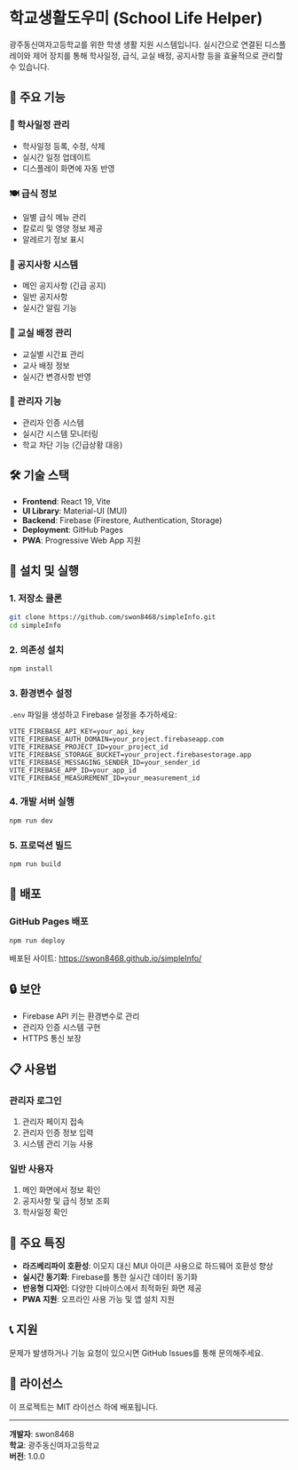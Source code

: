 # 학교생활도우미 (School Life Helper)

광주동신여자고등학교를 위한 학생 생활 지원 시스템입니다. 실시간으로 연결된 디스플레이와 제어 장치를 통해 학사일정, 급식, 교실 배정, 공지사항 등을 효율적으로 관리할 수 있습니다.

## 🌟 주요 기능

### 📅 학사일정 관리
- 학사일정 등록, 수정, 삭제
- 실시간 일정 업데이트
- 디스플레이 화면에 자동 반영

### 🍽️ 급식 정보
- 일별 급식 메뉴 관리
- 칼로리 및 영양 정보 제공
- 알레르기 정보 표시

### 📢 공지사항 시스템
- 메인 공지사항 (긴급 공지)
- 일반 공지사항
- 실시간 알림 기능

### 🏫 교실 배정 관리
- 교실별 시간표 관리
- 교사 배정 정보
- 실시간 변경사항 반영

### 🔧 관리자 기능
- 관리자 인증 시스템
- 실시간 시스템 모니터링
- 학교 차단 기능 (긴급상황 대응)

## 🛠️ 기술 스택

- **Frontend**: React 19, Vite
- **UI Library**: Material-UI (MUI)
- **Backend**: Firebase (Firestore, Authentication, Storage)
- **Deployment**: GitHub Pages
- **PWA**: Progressive Web App 지원

## 🚀 설치 및 실행

### 1. 저장소 클론
```bash
git clone https://github.com/swon8468/simpleInfo.git
cd simpleInfo
```

### 2. 의존성 설치
```bash
npm install
```

### 3. 환경변수 설정
`.env` 파일을 생성하고 Firebase 설정을 추가하세요:
```env
VITE_FIREBASE_API_KEY=your_api_key
VITE_FIREBASE_AUTH_DOMAIN=your_project.firebaseapp.com
VITE_FIREBASE_PROJECT_ID=your_project_id
VITE_FIREBASE_STORAGE_BUCKET=your_project.firebasestorage.app
VITE_FIREBASE_MESSAGING_SENDER_ID=your_sender_id
VITE_FIREBASE_APP_ID=your_app_id
VITE_FIREBASE_MEASUREMENT_ID=your_measurement_id
```

### 4. 개발 서버 실행
```bash
npm run dev
```

### 5. 프로덕션 빌드
```bash
npm run build
```

## 📱 배포

### GitHub Pages 배포
```bash
npm run deploy
```

배포된 사이트: https://swon8468.github.io/simpleInfo/

## 🔒 보안

- Firebase API 키는 환경변수로 관리
- 관리자 인증 시스템 구현
- HTTPS 통신 보장

## 📋 사용법

### 관리자 로그인
1. 관리자 페이지 접속
2. 관리자 인증 정보 입력
3. 시스템 관리 기능 사용

### 일반 사용자
1. 메인 화면에서 정보 확인
2. 공지사항 및 급식 정보 조회
3. 학사일정 확인

## 🎯 주요 특징

- **라즈베리파이 호환성**: 이모지 대신 MUI 아이콘 사용으로 하드웨어 호환성 향상
- **실시간 동기화**: Firebase를 통한 실시간 데이터 동기화
- **반응형 디자인**: 다양한 디바이스에서 최적화된 화면 제공
- **PWA 지원**: 오프라인 사용 가능 및 앱 설치 지원

## 📞 지원

문제가 발생하거나 기능 요청이 있으시면 GitHub Issues를 통해 문의해주세요.

## 📄 라이선스

이 프로젝트는 MIT 라이선스 하에 배포됩니다.

---

**개발자**: swon8468  
**학교**: 광주동신여자고등학교  
**버전**: 1.0.0